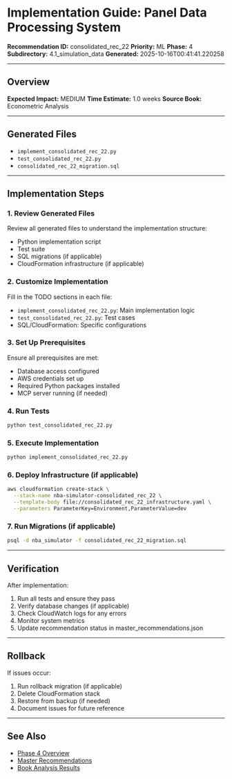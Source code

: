 # Implementation Guide: Panel Data Processing System

**Recommendation ID:** consolidated_rec_22
**Priority:** ML
**Phase:** 4
**Subdirectory:** 4.1_simulation_data
**Generated:** 2025-10-16T00:41:41.220258

---

## Overview



**Expected Impact:** MEDIUM
**Time Estimate:** 1.0 weeks
**Source Book:** Econometric Analysis

---

## Generated Files

- `implement_consolidated_rec_22.py`
- `test_consolidated_rec_22.py`
- `consolidated_rec_22_migration.sql`

---

## Implementation Steps

### 1. Review Generated Files

Review all generated files to understand the implementation structure:
- Python implementation script
- Test suite
- SQL migrations (if applicable)
- CloudFormation infrastructure (if applicable)

### 2. Customize Implementation

Fill in the TODO sections in each file:
- `implement_consolidated_rec_22.py`: Main implementation logic
- `test_consolidated_rec_22.py`: Test cases
- SQL/CloudFormation: Specific configurations

### 3. Set Up Prerequisites

Ensure all prerequisites are met:
- Database access configured
- AWS credentials set up
- Required Python packages installed
- MCP server running (if needed)

### 4. Run Tests

```bash
python test_consolidated_rec_22.py
```

### 5. Execute Implementation

```bash
python implement_consolidated_rec_22.py
```

### 6. Deploy Infrastructure (if applicable)

```bash
aws cloudformation create-stack \
  --stack-name nba-simulator-consolidated_rec_22 \
  --template-body file://consolidated_rec_22_infrastructure.yaml \
  --parameters ParameterKey=Environment,ParameterValue=dev
```

### 7. Run Migrations (if applicable)

```bash
psql -d nba_simulator -f consolidated_rec_22_migration.sql
```

---

## Verification

After implementation:
1. Run all tests and ensure they pass
2. Verify database changes (if applicable)
3. Check CloudWatch logs for any errors
4. Monitor system metrics
5. Update recommendation status in master_recommendations.json

---

## Rollback

If issues occur:
1. Run rollback migration (if applicable)
2. Delete CloudFormation stack
3. Restore from backup (if needed)
4. Document issues for future reference

---

## See Also

- [Phase 4 Overview](/Users/ryanranft/nba-simulator-aws/docs/phases/phase_4/)
- [Master Recommendations](/Users/ryanranft/nba-mcp-synthesis/analysis_results/master_recommendations.json)
- [Book Analysis Results](/Users/ryanranft/nba-mcp-synthesis/analysis_results/)
